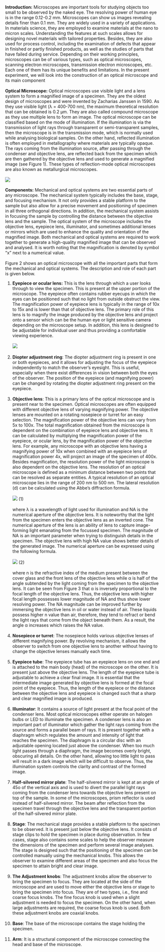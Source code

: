 <b>Introduction:</b> Microscopes are important tools for studying objects too small to be observed by the naked eye. The resolving power of human eye is in the range 0.12-0.2 mm. Microscopes can show us images revealing details finer than 0.1 mm.  They are widely used in a variety of applications. In materials science, they are employed to examine materials at the nano to micron scales. Understanding the features at such scales allows for designing novel materials with tailored properties. Besides, they are also used for process control, including the examination of defects that appear in finished or partly finished products, as well as the studies of parts that have failed during service. Depending on their working principles, microscopes can be of various types, such as optical microscopes, scanning electron microscopes, transmission electron microscopes, etc. Each one of them has its unique benefits and limitations. In the present experiment, we will look into the construction of an optical microscope and its main component<br><br>
<b>Optical Microscope:</b> Optical microscopes use visible light and a lens system to form a magnified image of a specimen. They are the oldest design of microscopes and were invented by Zacharias Janssen in 1590. As they use visible light (λ = 400-700 nm), the maximum theoretical resolution that can be obtained is 0.2 μm.  They are also called compound microscope as they use multiple lens to form an image. The optical microscope can be classified based on the mode of illumination.  If the illumination is via the transmission of light rays through transparent or semi-transparent samples, then the microscope is in the transmission mode, which is normally used while analysing biological samples. On the other hand, reflected illumination is often employed in metallography where materials are typically opaque.  The rays coming from the illumination source, after passing through the condenser and objective lens, are reflected back from the specimen which are then gathered by the objective lens and used to generate a magnified image (see Figure 1). These types of reflection-mode optical microscopes are also known as metallurgical microscopes.<br><br>
<img src="images/img1.PNG"><br><br>
<b>Components:</b> Mechanical and optical systems are two essential parts of any microscope. The mechanical system typically includes the base, stage, and focusing mechanism. It not only provides a stable platform to the sample but also allow for a precise movement and positioning of specimen in all three orthogonal directions. In addition, the mechanical system assists in focusing the sample by controlling the distance between the objective lens and the sample.  The optical system of the microscope includes the objective lens, eyepiece lens, illuminator, and sometimes additional lenses or mirrors which are used to enhance the quality and orientation of the magnified image. Both mechanical and optical systems are required to work together to generate a high-quality magnified image that can be observed and analysed. It is worth noting that the magnification is denoted by symbol “x” next to a numerical value.<br><br>
Figure 2 shows an optical microscope with all the important parts that form the mechanical and optical systems. The description and role of each part is given below.<br>
1.	<b>Eyepiece or ocular lens:</b> This is the lens through which a user looks through to view the specimen. This is present at the upper portion of the microscope. The eyepiece often contains rubber eyecups in which the eyes can be positioned such that no light from outside obstruct the view.  The magnification power of eyepiece lens is typically in the range of 10x to 15x and is lower than that of objective lens. The primary role of this lens is to magnify the image produced by the objective lens and project onto a sensor which can be the human eye or light sensitive camera depending on the microscope setup. In addition, this lens is designed to be adjustable for individual user and thus providing a comfortable viewing experience. <br><br>
<img src="images/img2.PNG"><br><br>
2.	<b>Diopter adjustment ring</b>: The diopter adjustment ring is present in one or both eyepieces, and it allows for adjusting the focus of the eyepiece independently to match the observer’s eyesight.  This is useful, especially when there exist differences in vision between both the eyes of the observer. The position of the eyepiece (and magnifying power) can be changed by rotating the diopter adjustment ring present on the eyepiece.<br><br>
3.	<b>Objective lens</b>: This is a primary lens of the optical microscope and is present near to the specimen. Optical microscopes are often equipped with different objective lens of varying magnifying power. The objective lenses are mounted on a rotating nosepiece or turret for an easy selection. The magnification power of the objective lens can vary from 5x to 100x. The total magnification obtained from the microscope is dependent on the combination of eyepiece lens and objective lens. It can be calculated by multiplying the magnification power of the eyepiece, or ocular lens, by the magnification power of the objective lens.  For example, any microscope with an objective lens having a magnifying power of 10x when combined with an eyepiece lens of magnification power 4x, will project an image of the specimen of 400x. Besides magnification, the resolution power of the light microscope is also dependent on the objective lens. The resolution of an optical microscope is defined as a minimum distance between two points that can be resolved as separate entities.  A typical resolution of an optical microscope lies in the range of 200 nm to 500 nm. The lateral resolution (d) can be calculated using the Abbe’s diffraction formula.<br><br>
<img src="images/formula1.PNG">   (1)<br><br> 
where λ is a wavelength of light used for illumination and NA is the numerical aperture of the objective lens.  It is noteworthy that the light from the specimen enters the objective lens as an inverted cone.  The numerical aperture of the lens is an ability of lens to capture image-forming light emanating from the focussed specimen. The magnitude of NA is an important parameter when trying to distinguish details in the specimen. The objective lens with high NA value shows better details of the generated image. The numerical aperture can be expressed using the following formula.<br><br> 
<img src="images/formula2.PNG">   (2)<br><br> 
where n is the refractive index of the medium present between the cover glass and the front lens of the objective lens while α is half of the angle subtended by the light coming from the specimen to the objective lens. It can be seen from Figure 3 that α is inversely proportional to the focal length of the objective lens.  Thus, the objective lens with higher focal length possesses lower magnitude of NA and thus show lower resolving power.  The NA magnitude can be improved further by immersing the objective lens in oil or water instead of air. These liquids possess higher n value than air, therefore, they tend to refract or bend the light rays that come from the object beneath them. As a result, the angle α increases which raises the NA value. <br><br> 
4.	<b>Nosepiece or turret</b>: The nosepiece holds various objective lenses of different magnifying power. By revolving mechanism, it allows the observer to switch from one objective lens to another without having to change the objective lenses manually each time.<br><br>
5.	<b>Eyepiece tube</b>: The eyepiece tube has an eyepiece lens on one end and is attached to the main body (head) of the microscope on the other. It is present just above the objective lens.  The length of the eyepiece tube is adjustable to achieve a clear final image.  It is essential that the intermediate image generated by objective lens is formed at the focal point of the eyepiece. Thus, the length of the eyepiece or the distance between the objective lens and eyepiece is changed such that a sharp and clear magnified image is produced.<br><br>
6.	<b>Illuminator</b>: It contains a source of light present at the focal point of the condenser lens. Most optical microscopes either operate on halogen bulbs or LED to illuminate the specimen. A condenser lens is also an important part of illuminator which gather the light rays coming from the source and forms a parallel beam of rays. It is present together with a diaphragm which regulates the amount and intensity of light that reaches the specimen. The diaphragm is a circular disc with an adjustable opening located just above the condenser. When too much light passes through a diaphragm, the image becomes overly bright, obscuring all details. On the other hand, allowing too little light to pass will result in a dark image which will be difficult to observe. Thus, the illumination system controls the clarity and contrast of the formed image.<br><br>
7.	<b>Half-silvered mirror plate</b>: The half-silvered mirror is kept at an angle of 45o of the vertical axis and is used to divert the parallel light rays coming from the condenser lens towards the objective lens present on top of the sample. In some of the microscopes, prism reflector is used instead of half-silvered mirror.  The beam after reflection from the specimen travel through the objective lens and the transparent portion of the half-silvered mirror plate.<br><br>
8.	<b>Stage</b>: The mechanical stage provides a stable platform to the specimen to be observed.  It is present just below the objective lens. It consists of stage clips to hold the specimen in place during observation. In few cases, stage also contains some scales to help the observer measure the dimensions of the specimen and perform several image analyses. The stage is designed such that the positioning of the specimen can be controlled manually using the mechanical knobs. This allows the observer to examine different areas of the specimen and also focus the specimen to attain bright and clear image.<br><br>
9.	<b>The Adjustment knobs</b>: The adjustment knobs allow the observer to bring the specimen to focus. They are located at the side of the microscope and are used to move either the objective lens or stage to bring the specimen into focus. They are of two types, i.e., fine and coarse focus knobs.  The fine focus knob is used when a slight adjustment is needed to focus the specimen. On the other hand, when large adjustments are required, the coarse focus knob is used. Both these adjustment knobs are coaxial knobs.<br><br>
10.	<b>Base</b>: The base of the microscope contains the stage holding the specimen.<br><br>
11.	<b>Arm</b>: It is a structural component of the microscope connecting the head and base of the microscope.
